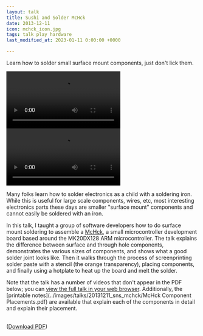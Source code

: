 ```yaml
---
layout: talk
title: Sushi and Solder McHck
date: 2013-12-11
icon: mchck_icon.jpg
tags: talk play hardware
last_modified_at: 2023-01-11 0:00:00 +0000

---
```


Learn how to solder small surface mount components, just don't lick them.

<!--more-->

<video controls width="300px">
 <source src="../../images/talks/20131211_sns_mchck/Aligning%20Stencil.mp4" type="video/mp4">
</video>



<video controls width="300px">
 <source src="../../images/talks/20131211_sns_mchck/Placing%20LED%20Good job.mp4" type="video/mp4">
</video>

Many folks learn how to solder electronics as a child with a soldering iron.  While this is useful for large scale components, wires, etc, most interesting electronics parts these days are smaller "surface mount" components and cannot easily be soldered with an iron.

In this talk, I taught a group of software developers how to do surface mount soldering to assemble a [McHck](https://mobile.twitter.com/mchck), a small microcontroller development board based around the MK20DX128 ARM microcontroller.  The talk explains the difference between surface and through hole components, demonstrates the various sizes of components, and shows what a good solder joint looks like. Then it walks through the process of screenprinting solder paste with a stencil (the orange transparency), placing components, and finally using a hotplate to heat up the board and melt the solder.

Note that the talk has a number of videos that don't appear in the PDF below; you can [view the full talk in your web browser](talk.html).  Additionally, the [printable notes](../images/talks/20131211_sns_mchck/McHck Component Placements.pdf) are available that explain each of the components in detail and explain their placement.



<object class="talk-embed" data="../../images/talks/20131211_sns_mchck/20131211_sns_mchck.pdf"></object>
<br>
([Download PDF](../../images/talks/20131211_sns_mchck/20131211_sns_mchck.pdf))